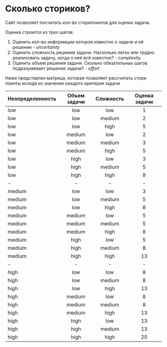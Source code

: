 # Сколько сториков?

Сайт позволяет посчитать кол-во сторипоинтов для оценки задачи.

Оценка строится из трех шагов:

1. Оценить кол-во информации которое известно о задаче и её решении - _uncertainty_
2. Оценить сложность решения задачи. Насколько легко или трудно реализовать задачу, когда о ней всё известно? - _complexity_
3. Оценить объем решения задачи. Сколько обязательных шагов подразумевает решение задачи? - _effort_

Ниже представлен матрица, которая позволяет рассчитать стори поинты исходя из значения каждого критерия задачи

| Неопределенность  | Объем задачи  | Сложность | Оценка задачи |
|:-------------     |:------:|:---------:|:--:|
| low               | low    | low       |  1 |
| low               | low    | medium    |  2 |
| low               | low    | high      |  5 |
| low               | medium | low       |  2 |
| low               | medium | medium    |  3 |
| low               | medium | high      |  5 |
| low               | high   | low       |  3 |
| low               | high   | medium    |  5 |
| low               | high   | high      |  8 |
| -                 | -      | -         |  - |
| medium            | low    | low       |  3 |
| medium            | low    | medium    |  5 |
| medium            | low    | high      |  8 |
| medium            | medium | low       |  5 |
| medium            | medium | medium    |  5 |
| medium            | medium | high      |  8 |
| medium            | high   | low       |  5 |
| medium            | high   | medium    |  8 |
| medium            | high   | high      | 13 |
| -                 | -      | -         |  - |
| high              | low    | low       | 8  |
| high              | low    | medium    | 8  |
| high              | low    | high      | 13 |
| high              | medium | low       | 8  |
| high              | medium | medium    | 8  |
| high              | medium | high      | 13 |
| high              | high   | low       | 13 |
| high              | high   | medium    | 13 |
| high              | high   | high      | 20 |

